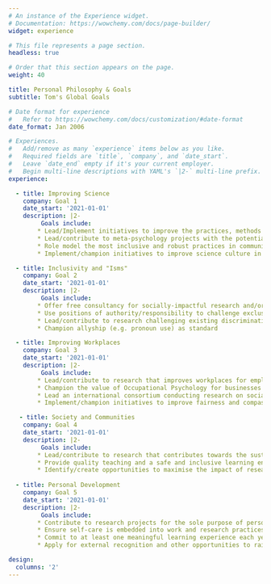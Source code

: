 ```yaml
---
# An instance of the Experience widget.
# Documentation: https://wowchemy.com/docs/page-builder/
widget: experience

# This file represents a page section.
headless: true

# Order that this section appears on the page.
weight: 40

title: Personal Philosophy & Goals
subtitle: Tom's Global Goals

# Date format for experience
#   Refer to https://wowchemy.com/docs/customization/#date-format
date_format: Jan 2006

# Experiences.
#   Add/remove as many `experience` items below as you like.
#   Required fields are `title`, `company`, and `date_start`.
#   Leave `date_end` empty if it's your current employer.
#   Begin multi-line descriptions with YAML's `|2-` multi-line prefix.
experience:

  - title: Improving Science
    company: Goal 1
    date_start: '2021-01-01'
    description: |2-
         Goals include:
        * Lead/Implement initiatives to improve the practices, methods and/or tools scientists use
        * Lead/contribute to meta-psychology projects with the potential to improve the culture or practices of science
        * Role model the most inclusive and robust practices in communication and collaboration
        * Implement/champion initiatives to improve science culture in my current workplace and collaborations

  - title: Inclusivity and "Isms"
    company: Goal 2
    date_start: '2021-01-01'
    description: |2-
         Goals include:
        * Offer free consultancy for socially-impactful research and/or non-for-profit initiatives led by individuals from communities who face current, or have faced historic, marginalisation or discrimination
        * Use positions of authority/responsibility to challenge exclusionary systems and empower others
        * Lead/contribute to research challenging existing discrimination and/or promoting equal opportunities
        * Champion allyship (e.g. pronoun use) as standard

  - title: Improving Workplaces
    company: Goal 3
    date_start: '2021-01-01'
    description: |2-
         Goals include:
        * Lead/contribute to research that improves workplaces for employees
        * Champion the value of Occupational Psychology for businesses to improve existing standards and challenge norms
        * Lead an international consortium conducting research on socially-important workplace phenomena (e.g. green-washing, corruption, etc)
        * Implement/champion initiatives to improve fairness and compassion in my current workplace

   - title: Society and Communities
    company: Goal 4
    date_start: '2021-01-01'
    description: |2-
         Goals include:
        * Lead/contribute to research that contributes towards the sustainable global goals (e.g. climate change/corruption)
        * Provide quality teaching and a safe and inclusive learning environment to support students to be effective drivers of future societal change
        * Identify/create opportunities to maximise the impact of research contributions to communities and societies
        
  - title: Personal Development
    company: Goal 5
    date_start: '2021-01-01'
    description: |2-
         Goals include:
        * Contribute to research projects for the sole purpose of personal enjoyment and/or development
        * Ensure self-care is embedded into work and research practices for self and others
        * Commit to at least one meaningful learning experience each year
        * Apply for external recognition and other opportunities to raise the profile, and maximise the impact, of the research I contribute to   

design:
  columns: '2'
---
```


